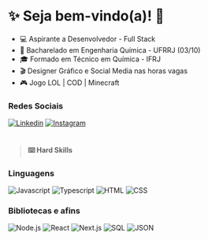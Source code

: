 # :sparkles: Seja bem-vindo(a)! :vulcan_salute:

- :computer: Aspirante a Desenvolvedor - Full Stack
- :open_book: Bacharelado em Engenharia Química - UFRRJ (03/10)
- :mortar_board: Formado em Técnico em Química - IFRJ
- :clapper: Designer Gráfico e Social Media nas horas vagas
- :video_game: Jogo LOL | COD | Minecraft


 ### Redes Sociais

 [![Linkedin](https://img.shields.io/badge/LinkedIn-0077B5?style=flat&logo=linkedin)](https://www.linkedin.com/in/jessicamedeirospocarli/)
[![Instagram](https://img.shields.io/badge/Instagram-E4405F?style=flat&logo=instagram&logoColor=white)](https://www.instagram.com/jess.coder/)
<br>
<br>

> #### ⌨️ Hard Skills
 ### Linguagens

![Javascript](https://img.shields.io/badge/JavaScript-323330?style=for-the-badge&logo=javascript&logoColor=F7DF1E)
![Typescript](https://img.shields.io/badge/TypeScript-007ACC?style=for-the-badge&logo=typescript&logoColor=white)
![HTML](https://img.shields.io/badge/HTML5-E34F26?style=for-the-badge&logo=html5&logoColor=white)
![CSS](https://img.shields.io/badge/CSS3-1572B6?style=for-the-badge&logo=css3&logoColor=white)

 ### Bibliotecas e afins

![Node.js](https://img.shields.io/badge/Node%20js-339933?style=for-the-badge&logo=nodedotjs&logoColor=white)
![React](https://img.shields.io/badge/React-20232A?style=for-the-badge&logo=react&logoColor=61DAFB)
![Next.js](https://img.shields.io/badge/next%20js-000000?style=for-the-badge&logo=nextdotjs&logoColor=white)
![SQL](https://img.shields.io/badge/MySQL-005C84?style=for-the-badge&logo=mysql&logoColor=white)
![JSON](https://img.shields.io/badge/json-5E5C5C?style=for-the-badge&logo=json&logoColor=white)

